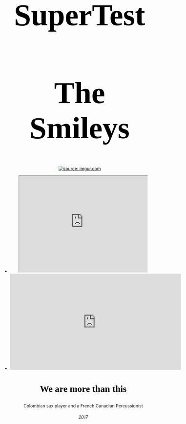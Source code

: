 # SuperTest
<!DOCTYPE html>

<html>
<head>
	<title>The Smileys</title>
	<meta name="generator" content="BBEdit 11.6" />
	<link href="https://fonts.googleapis.com/css?family=Love+Ya+Like+A+Sister" rel="stylesheet">
<style>
	h1 {
	font-family: 'Love Ya Like A Sister', cursive;
	color: black;
	font-size: 100px;
	text-align: center;
	}
	h3 {
	font-family: 'Love Ya Like A Sister', cursive;
	color: black;
	font-size: 30px;
	text-align: center;
	}
	
	li {
	display: inline-block;
	}
	body {
	text-align: center;
	}
	
</style>	
	
</head>
<body>
<h1>The Smileys</h1>

<a href="http://imgur.com/aWV49N8"><img src="http://i.imgur.com/aWV49N8.jpg" title="source: imgur.com" /></a>

<ul>
<li><iframe width="420" height="315"
src="https://www.youtube.com/embed/XGSy3_Czz8k"></iframe></li>
<li><iframe width="560" height="315" src="https://www.youtube.com/embed/RjhgHNlC4Qk" frameborder="0" allowfullscreen></iframe></iframe></li>
<h3>We are more than this</h3>
<p> Colombian sax player and a French Canadian Percussionist </p> 



<h6> 2017 </h6>
</body>
</html>
